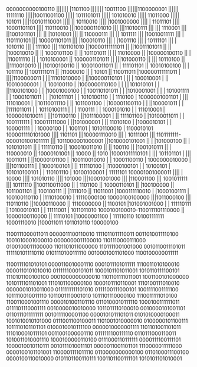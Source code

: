 0000000000100110
||||||| |1101100
||||||| 10011100
||||||1100000001
||||||  11111110
|||||10011001100
||||| 1011101011
|||||  101010010
|||||   11011000
|||||     101011
||||100101110001
|||| || 10110010
|||| |1001000000
|||| |  11011101
|||| 10001101101
||||   110110010
|||1000001101010
||| |||110100111
||| |||  1110001
||| ||1001011101
||| || |10101001
||| || 110000111
||| ||   1011111
||| |10010011111
||| | 1101110101
||| 100001101011
|||   |100010110
|||   | |1001110
|||   | 10111101
|||   |  1010110
|||   |   111100
|||   1101101010
||10000111111011
|| ||10011101011
|| || |100010010
|| || 1000101100
|| ||  101101011
|| ||   11010000
|| |100000100110
|| |  |110011110
|| |  1010100001
|| 1000001101011
||  |||101000110
||  ||| 10110100
||  ||1110010010
||  |10100100110
||  100010011011
||   | 111101101
||   10010100100
||    |  1011110
||    1001111011
||     |11000010
||     |   10101
||     110011011
|100000111111011
| ||||1100000011
| |||11101010000
| ||100000110101
| || | 100010001
| || 10010000001
| ||   100100110
| |1000000110100
| | |||101010101
| | ||1100101000
| | |10001000100
| | 100110101011
| |  |1010001001
| |  | 101001111
| |  10001011011
| |   |101011101
| |   1010100110
| |      1110100
| 10000001001101
|  ||| 111010001
|  ||10110011110
|  || 1011001100
|  |100001100110
|  | ||100001011
|  | |1111011011
|  | 10110100111
|  |  |  1100111
|  |  1000101010
|  |   111010001
|  1000001010011
|   |||101100110
|   ||1011100001
|   || 111101100
|   |10100011011
|   | 1001111111
|   100011111000
|    ||101000001
|    || 11010100
|    |1000010101
|    | 100001111
|    |  10000100
|    |   1001101
|    10101100010
|     1100010101
1000011110101000
 ||||    1101101
 |||100001110010
 |||  | 10111001
 |||  1101111111-0000101001011111
 |||             1011000001000001
 ||1010000101001
 || | |101000100
 || | 1010101011
 || |  111110110
 || 100010011010
 ||  ||   100110
 ||  |1001010111
 ||  | 110000010
 ||  10000101001
 ||        10000
 ||         1010
 |10001011110101
 | ||| 101101101
 | |||  10011011
 | ||10000101100
 | |100110010010
 | | 10001100110
 | 1000000010000
 |  |||101100111
 |  ||1000100101
 |  || 111110100
 |  |11000100101
 |  |   10100101
 |  101010100101
 |   | 110101110
 |   10100100001
 |      11111101
 100001001000011
  |||| |   10000
  |||| 101010110
  ||||    101000
  |||10001001000
  ||| |110001100
  ||| 1001011111
  |||   10111110
  ||100110011000
  || |   1101100
  || 10000110101
  ||  |100100000
  ||  1011001101
  ||   100100111
  ||    |1111010
  ||    11011001
  |1000111110010
  | |10001001111
  | 100100110110
  |  |1110100010
  |  11110000100
  10000100100000
   |||1011000100
   ||| 110110110
   ||10000110000
   || 1110000000
   ||    1100101
   |101001001000
   | | 111110111
   | 10100010101
   |  | 11111001
   |  1011011010
   1000100100010-1100111101110000
    ||             10000100110000
    ||  11110101
    |10000001100
    |  111110110
    101001111111
     10001110010
      |100011011
      1011010110
       100000100

1100111000011011	0000011100110010	1111011011110011	0011010011110100	1001010001000010	0000000011100010	1101110000111000	0100100011100000	1101101011000000	1101111001001000	0010110011101011	1111101011110110	0101110100111110	0010001001101000	1100100000011111

1100111101010101	0000110010001110	0001011101011111	1110011010100010	0000110101010010	0111111000101011	1000101101011001	1010110111100101	1110101100100100	0001000000000010	1101101111011001	1001100101000000	1010111101101001	1110101100000100	1000101110110001	1110100111010010
0000001010011000	0111111111101010	0111100111000101	1001111001111100	1011110010011110	1011001110001010	1011101110000100	1110011111010100	1100110001001110	0000101001101110	0110100010111110	1000100111111011	0111101110001111	0010000010010000	1011011110100010	0010000101001101
0110111011111111	0010111100001100	0000101011101011	0101010000100011	1001010010101000	0111001100100011	1101001010000010	0100000101100111	1011110101101101	0100010010111100	0000010000001111	1101101001101011	1110100010111101	0011001000001110	0111111100111110	0110111000110011
1010011010001110	1000100000110100	0111000110111111	0000111100111101	1000010010110111	0010111010011101	0000011001101101	1110000011111000	0000100101101001	1100001111011110	0110000000000100	0110100011100100	0000100110010000	0101101100110111	1001101100111101	1010101101010001
